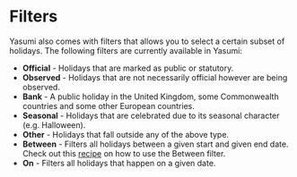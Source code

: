 # Filters

Yasumi also comes with filters that allows you to select a certain subset of holidays. The following
filters are currently available in Yasumi:

- **Official** - Holidays that are marked as public or statutory.
- **Observed** - Holidays that are not necessarily official however are being observed.
- **Bank** - A public holiday in the United Kingdom, some Commonwealth countries and some other European countries.
- **Seasonal** - Holidays that are celebrated due to its seasonal character (e.g. Halloween).
- **Other** - Holidays that fall outside any of the above type.
- **Between** - Filters all holidays between a given start and given end date. Check out
  this [recipe](/recipes/between_filter.md) on how to use the Between filter.
- **On** - Filters all holidays that happen on a given date.
